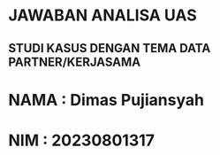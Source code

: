 # JAWABAN ANALISA UAS
## STUDI KASUS DENGAN TEMA DATA PARTNER/KERJASAMA
# NAMA : Dimas Pujiansyah
# NIM : 20230801317
